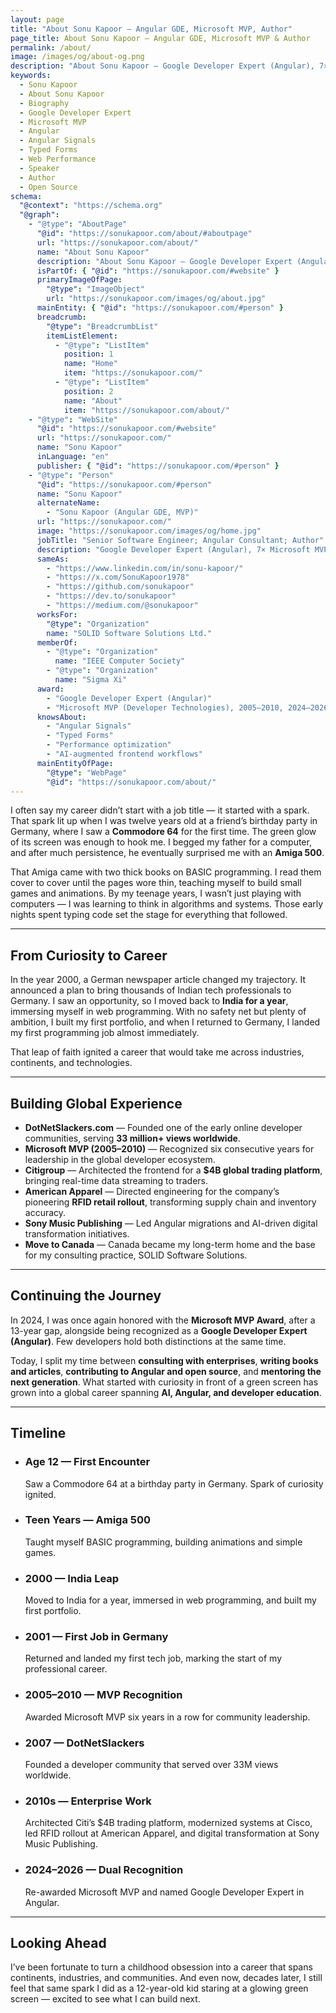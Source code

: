 ```yaml
---
layout: page
title: "About Sonu Kapoor – Angular GDE, Microsoft MVP, Author"
page_title: About Sonu Kapoor – Angular GDE, Microsoft MVP & Author
permalink: /about/
image: /images/og/about-og.png
description: "About Sonu Kapoor — Google Developer Expert (Angular), 7× Microsoft MVP, author, speaker, and open-source contributor leading enterprise modernization and AI-powered development."
keywords:
  - Sonu Kapoor
  - About Sonu Kapoor
  - Biography
  - Google Developer Expert
  - Microsoft MVP
  - Angular
  - Angular Signals
  - Typed Forms
  - Web Performance
  - Speaker
  - Author
  - Open Source
schema:
  "@context": "https://schema.org"
  "@graph":
    - "@type": "AboutPage"
      "@id": "https://sonukapoor.com/about/#aboutpage"
      url: "https://sonukapoor.com/about/"
      name: "About Sonu Kapoor"
      description: "About Sonu Kapoor — Google Developer Expert (Angular), Microsoft MVP, author, speaker, and open-source contributor."
      isPartOf: { "@id": "https://sonukapoor.com/#website" }
      primaryImageOfPage:
        "@type": "ImageObject"
        url: "https://sonukapoor.com/images/og/about.jpg"
      mainEntity: { "@id": "https://sonukapoor.com/#person" }
      breadcrumb:
        "@type": "BreadcrumbList"
        itemListElement:
          - "@type": "ListItem"
            position: 1
            name: "Home"
            item: "https://sonukapoor.com/"
          - "@type": "ListItem"
            position: 2
            name: "About"
            item: "https://sonukapoor.com/about/"
    - "@type": "WebSite"
      "@id": "https://sonukapoor.com/#website"
      url: "https://sonukapoor.com/"
      name: "Sonu Kapoor"
      inLanguage: "en"
      publisher: { "@id": "https://sonukapoor.com/#person" }
    - "@type": "Person"
      "@id": "https://sonukapoor.com/#person"
      name: "Sonu Kapoor"
      alternateName:
        - "Sonu Kapoor (Angular GDE, MVP)"
      url: "https://sonukapoor.com/"
      image: "https://sonukapoor.com/images/og/home.jpg"
      jobTitle: "Senior Software Engineer; Angular Consultant; Author"
      description: "Google Developer Expert (Angular), 7× Microsoft MVP, author, and enterprise modernization leader; invited Angular Collaborator and co-author of Angular Typed Forms."
      sameAs:
        - "https://www.linkedin.com/in/sonu-kapoor/"
        - "https://x.com/SonuKapoor1978"
        - "https://github.com/sonukapoor"
        - "https://dev.to/sonukapoor"
        - "https://medium.com/@sonukapoor"
      worksFor:
        "@type": "Organization"
        name: "SOLID Software Solutions Ltd."
      memberOf:
        - "@type": "Organization"
          name: "IEEE Computer Society"
        - "@type": "Organization"
          name: "Sigma Xi"
      award:
        - "Google Developer Expert (Angular)"
        - "Microsoft MVP (Developer Technologies), 2005–2010, 2024–2026"
      knowsAbout:
        - "Angular Signals"
        - "Typed Forms"
        - "Performance optimization"
        - "AI-augmented frontend workflows"
      mainEntityOfPage:
        "@type": "WebPage"
        "@id": "https://sonukapoor.com/about/"
---
```


I often say my career didn’t start with a job title — it started with a spark. That spark lit up when I was twelve years old at a friend’s birthday party in Germany, where I saw a **Commodore 64** for the first time. The green glow of its screen was enough to hook me. I begged my father for a computer, and after much persistence, he eventually surprised me with an **Amiga 500**.

That Amiga came with two thick books on BASIC programming. I read them cover to cover until the pages wore thin, teaching myself to build small games and animations. By my teenage years, I wasn’t just playing with computers — I was learning to think in algorithms and systems. Those early nights spent typing code set the stage for everything that followed.

---

## From Curiosity to Career

In the year 2000, a German newspaper article changed my trajectory. It announced a plan to bring thousands of Indian tech professionals to Germany. I saw an opportunity, so I moved back to **India for a year**, immersing myself in web programming. With no safety net but plenty of ambition, I built my first portfolio, and when I returned to Germany, I landed my first programming job almost immediately.

That leap of faith ignited a career that would take me across industries, continents, and technologies.

---

## Building Global Experience

- **DotNetSlackers.com** — Founded one of the early online developer communities, serving **33 million+ views worldwide**.
- **Microsoft MVP (2005–2010)** — Recognized six consecutive years for leadership in the global developer ecosystem.
- **Citigroup** — Architected the frontend for a **$4B global trading platform**, bringing real-time data streaming to traders.
- **American Apparel** — Directed engineering for the company’s pioneering **RFID retail rollout**, transforming supply chain and inventory accuracy.
- **Sony Music Publishing** — Led Angular migrations and AI-driven digital transformation initiatives.
- **Move to Canada** — Canada became my long-term home and the base for my consulting practice, SOLID Software Solutions.

---

## Continuing the Journey

In 2024, I was once again honored with the **Microsoft MVP Award**, after a 13-year gap, alongside being recognized as a **Google Developer Expert (Angular)**. Few developers hold both distinctions at the same time.

Today, I split my time between **consulting with enterprises**, **writing books and articles**, **contributing to Angular and open source**, and **mentoring the next generation**. What started with curiosity in front of a green screen has grown into a global career spanning **AI, Angular, and developer education**.

---

## Timeline

<ul class="timeline">
  <li class="timeline-item left">
    <h3>Age 12 — First Encounter</h3>
    <p>Saw a Commodore 64 at a birthday party in Germany. Spark of curiosity ignited.</p>
  </li>
  <li class="timeline-item right">
    <h3>Teen Years — Amiga 500</h3>
    <p>Taught myself BASIC programming, building animations and simple games.</p>
  </li>
  <li class="timeline-item left">
    <h3>2000 — India Leap</h3>
    <p>Moved to India for a year, immersed in web programming, and built my first portfolio.</p>
  </li>
  <li class="timeline-item right">
    <h3>2001 — First Job in Germany</h3>
    <p>Returned and landed my first tech job, marking the start of my professional career.</p>
  </li>
  <li class="timeline-item left">
    <h3>2005–2010 — MVP Recognition</h3>
    <p>Awarded Microsoft MVP six years in a row for community leadership.</p>
  </li>
  <li class="timeline-item right">
    <h3>2007 — DotNetSlackers</h3>
    <p>Founded a developer community that served over 33M views worldwide.</p>
  </li>
  <li class="timeline-item left">
    <h3>2010s — Enterprise Work</h3>
    <p>Architected Citi’s $4B trading platform, modernized systems at Cisco, led RFID rollout at American Apparel, and digital transformation at Sony Music Publishing.</p>
  </li>
  <li class="timeline-item right">
    <h3>2024–2026 — Dual Recognition</h3>
    <p>Re-awarded Microsoft MVP and named Google Developer Expert in Angular.</p>
  </li>
</ul>

---

## Looking Ahead

I’ve been fortunate to turn a childhood obsession into a career that spans continents, industries, and communities. And even now, decades later, I still feel that same spark I did as a 12-year-old kid staring at a glowing green screen — excited to see what I can build next.
